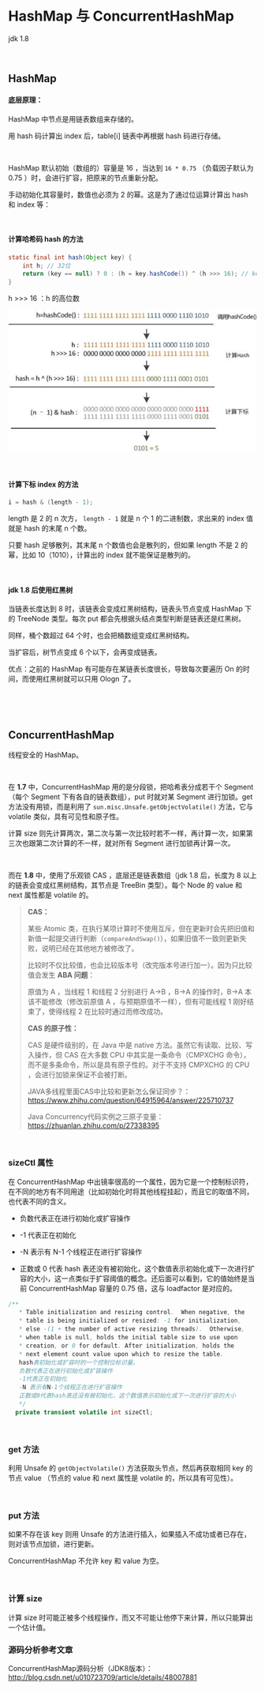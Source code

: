 # HashMap 与 ConcurrentHashMap

jdk 1.8

​    

## HashMap

#### 底层原理：

HashMap 中节点是用链表数组来存储的。

用 hash 码计算出 index 后，table[i] 链表中再根据 hash 码进行存储。

​    

HashMap 默认初始（数组的）容量是 16 ，当达到 `16 * 0.75` （负载因子默认为 0.75 ）时，会进行扩容，把原来的节点重新分配。

手动初始化其容量时，数值也必须为 2 的幂。这是为了通过位运算计算出 hash 和 index 等：

​    

#### **计算哈希码 hash 的方法**

```java
static final int hash(Object key) {
	int h; // 32位
	return (key == null) ? 0 : (h = key.hashCode()) ^ (h >>> 16); // key.hashCode()为哈希算法，返回初始哈希值
}
```

h >>> 16 ：h 的高位数

![java相关-jdk1.8中HashMap的hash方法](../img/java相关-jdk1.8中HashMap的hash方法.jpg)

​    

#### **计算下标 index 的方法**

```java
i = hash & (length - 1);
```

length 是 2 的 n 次方， `length - 1` 就是 n 个 1 的二进制数，求出来的 index 值就是 hash 的末尾 n 个数。

只要 hash 足够散列，其末尾 n 个数值也会是散列的，但如果 length 不是 2 的幂，比如 10（1010），计算出的 index 就不能保证是散列的。

​    

#### jdk 1.8 后使用红黑树

当链表长度达到 8 时，该链表会变成红黑树结构，链表头节点变成 HashMap 下的 TreeNode 类型。每次 put 都会先根据头结点类型判断是链表还是红黑树。

同样，桶个数超过 64 个时，也会把桶数组变成红黑树结构。

当扩容后，树节点变成 6 个以下，会再变成链表。

优点：之前的 HashMap 有可能存在某链表长度很长，导致每次要遍历 On 的时间，而使用红黑树就可以只用 Ologn 了。

​    

​    

## ConcurrentHashMap

线程安全的 HashMap。

​    

在 **1.7** 中，ConcurrentHashMap 用的是分段锁，把哈希表分成若干个 Segment（每个 Segment 下有各自的链表数组），put 时就对某 Segment 进行加锁。get 方法没有用锁，而是利用了 `sun.misc.Unsafe.getObjectVolatile()` 方法，它与 volatile 类似，具有可见性和原子性。

计算 size 则先计算两次，第二次与第一次比较时若不一样，再计算一次，如果第三次也跟第二次计算的不一样，就对所有 Segment 进行加锁再计算一次。

​    

而在 **1.8** 中，使用了乐观锁 CAS ，底层还是链表数组（jdk 1.8 后，长度为 8 以上的链表会变成红黑树结构，其节点是 TreeBin 类型）。每个 Node 的 value 和 next 属性都是 volatile 的。

> **CAS：**
>
> 某些 Atomic 类，在执行某项计算时不使用互斥，但在更新时会先把旧值和新值一起提交进行判断（`compareAndSwap()`），如果旧值不一致则更新失败，说明已经在其他地方被修改了。
>
> 比较时不仅比较值，也会比较版本号（改完版本号进行加一）。因为只比较值会发生 **ABA 问题**：
>
> 原值为 A ，当线程 1 和线程 2 分别进行 A->B ，B->A 的操作时，B->A 本该不能修改（修改前原值 A ，与预期原值不一样），但有可能线程 1 刚好结束了，使得线程 2 在比较时通过而修改成功。
>
> **CAS 的原子性：**
>
> CAS 是硬件级别的，在 Java 中是 native 方法。虽然它有读取、比较、写入操作，但 CAS 在大多数 CPU 中其实是一条命令（CMPXCHG 命令），而不是多条命令，所以是具有原子性的。对于不支持 CMPXCHG 的 CPU ，会进行加锁来保证不会被打断。
>
> JAVA多线程里面CAS中比较和更新怎么保证同步？：https://www.zhihu.com/question/64915964/answer/225710737
>
> Java Concurrency代码实例之三原子变量：https://zhuanlan.zhihu.com/p/27338395

​    

### sizeCtl 属性

在 ConcurrentHashMap 中出镜率很高的一个属性，因为它是一个控制标识符，在不同的地方有不同用途（比如初始化时将其他线程挂起），而且它的取值不同，也代表不同的含义。

- 负数代表正在进行初始化或扩容操作


- -1 代表正在初始化


- -N 表示有 N-1 个线程正在进行扩容操作


- 正数或 0 代表 hash 表还没有被初始化，这个数值表示初始化或下一次进行扩容的大小，这一点类似于扩容阈值的概念。还后面可以看到，它的值始终是当前 ConcurrentHashMap 容量的 0.75 倍，这与 loadfactor 是对应的。

```java
/** 
   * Table initialization and resizing control.  When negative, the 
   * table is being initialized or resized: -1 for initialization, 
   * else -(1 + the number of active resizing threads).  Otherwise, 
   * when table is null, holds the initial table size to use upon 
   * creation, or 0 for default. After initialization, holds the 
   * next element count value upon which to resize the table. 
   hash表初始化或扩容时的一个控制位标识量。 
   负数代表正在进行初始化或扩容操作 
   -1代表正在初始化 
   -N 表示有N-1个线程正在进行扩容操作 
   正数或0代表hash表还没有被初始化，这个数值表示初始化或下一次进行扩容的大小 
   */  
  private transient volatile int sizeCtl;
```

​    

### get 方法

利用 Unsafe 的 `getObjectVolatile()` 方法获取头节点，然后再获取相同 key 的节点 value （节点的 value 和 next 属性是 volatile 的，所以具有可见性）。

​    

### put 方法

如果不存在该 key 则用 Unsafe 的方法进行插入，如果插入不成功或者已存在，则对该节点加锁，进行更新。

ConcurrentHashMap 不允许 key 和 value 为空。

​    

### 计算 size

计算 size 时可能正被多个线程操作，而又不可能让他停下来计算，所以只能算出一个估计值。



### 源码分析参考文章

ConcurrentHashMap源码分析（JDK8版本）：http://blog.csdn.net/u010723709/article/details/48007881